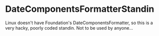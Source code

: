 # DateComponentsFormatterStandin
 Linux doesn't have Foundation's DateComponentsFormatter, so this is a very hacky, poorly coded standin.  Not to be used by anyone...
